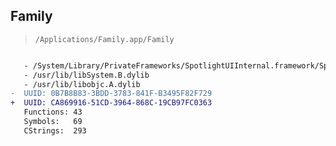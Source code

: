 ## Family

> `/Applications/Family.app/Family`

```diff

   - /System/Library/PrivateFrameworks/SpotlightUIInternal.framework/SpotlightUIInternal
   - /usr/lib/libSystem.B.dylib
   - /usr/lib/libobjc.A.dylib
-  UUID: 0B7B8B83-3BDD-3783-841F-B3495F82F729
+  UUID: CA869916-51CD-3964-868C-19CB97FC0363
   Functions: 43
   Symbols:   69
   CStrings:  293

```
